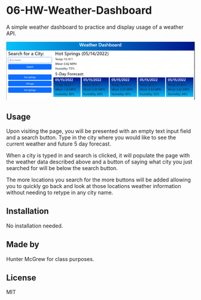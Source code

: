 # 06-HW-Weather-Dashboard

A simple weather dashboard to practice and display usage of a weather API.

![image](https://github.com/HunterMcGrew/06-HW-Weather-Dashboard/blob/main/weather_dashboard.PNG?raw=true)

## Usage

Upon visiting the page, you will be presented with an empty text input field and a search button. Type in the city where you would like to see the current weather and future 5 day forecast. 

When a city is typed in and search is clicked, it will populate the page with the weather data described above and a button of saying what city you just searched for will be below the search button. 

The more locations you search for the more buttons will be added allowing you to quickly go back and look at those locations weather information without needing to retype in any city name. 

## Installation

No installation needed.

## Made by

Hunter McGrew for class purposes.

## License 

MIT